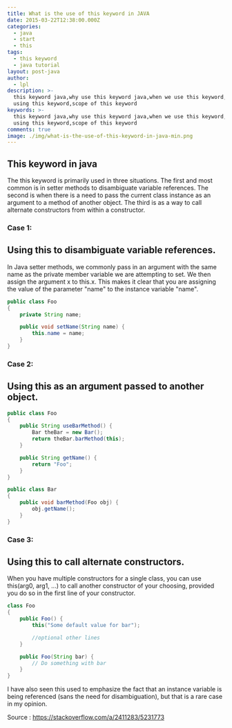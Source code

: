 ```yaml
---
title: What is the use of this keyword in JAVA
date: 2015-03-22T12:38:00.000Z
categories:
  - java
  - start
  - this
tags:
  - this keyword
  - java tutorial
layout: post-java
author:
  - lpl
description: >-
  this keyword java,why use this keyword java,when we use this keyword,reason of
  using this keyword,scope of this keyword
keywords: >-
  this keyword java,why use this keyword java,when we use this keyword,reason of
  using this keyword,scope of this keyword
comments: true
image: ./img/what-is-the-use-of-this-keyword-in-java-min.png
---
```


## This keyword in java
The this keyword is primarily used in three situations. The first and most common is in setter methods to disambiguate variable references. The second is when there is a need to pass the current class instance as an argument to a method of another object. The third is as a way to call alternate constructors from within a constructor.

### Case 1: 
## Using this to disambiguate variable references. 
In Java setter methods, we commonly pass in an argument with the same name as the private member variable we are attempting to set. We then assign the argument x to this.x. This makes it clear that you are assigning the value of the parameter "name" to the instance variable "name".

```java
public class Foo
{
    private String name;

    public void setName(String name) {
        this.name = name;
    }
}
```

### Case 2: 
## Using this as an argument passed to another object.

```java
public class Foo
{
    public String useBarMethod() {
        Bar theBar = new Bar();
        return theBar.barMethod(this);
    }

    public String getName() {
        return "Foo";
    }
}

public class Bar
{
    public void barMethod(Foo obj) {
        obj.getName();
    }
}
```

### Case 3: 
## Using this to call alternate constructors. 
When you have multiple constructors for a single class, you can use this(arg0, arg1, ...) to call another constructor of your choosing, provided you do so in the first line of your constructor.

```java
class Foo
{
    public Foo() {
        this("Some default value for bar");

        //optional other lines
    }

    public Foo(String bar) {
        // Do something with bar
    }
}
```

I have also seen this used to emphasize the fact that an instance variable is being referenced (sans the need for disambiguation), but that is a rare case in my opinion.

Source : https://stackoverflow.com/a/2411283/5231773

